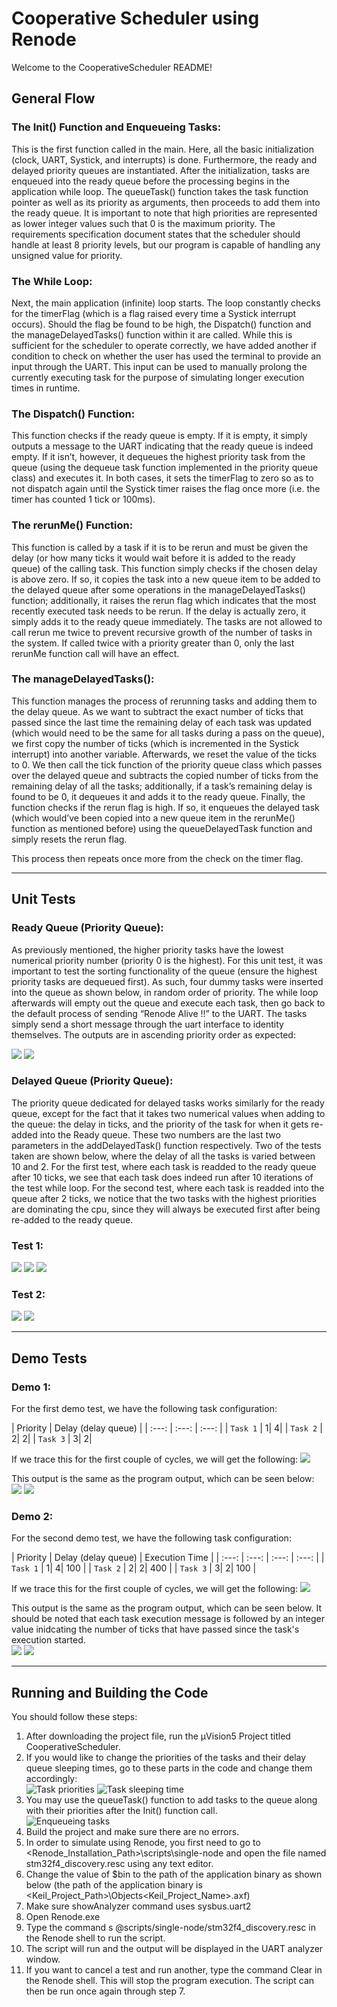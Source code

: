 # Cooperative Scheduler using Renode
Welcome to the CooperativeScheduler README!

## General Flow
### The Init() Function and Enqueueing Tasks:
This is the first function called in the main. Here, all the basic initialization (clock, UART, Systick, and interrupts) is done. Furthermore, the ready
and delayed priority queues are instantiated. After the initialization, tasks are enqueued into the ready queue before the processing begins in the application while loop. The queueTask() function takes the task function pointer as well as its priority as arguments, then proceeds to add them into the ready queue. It is important to note that high priorities are represented as lower integer values such that 0 is the maximum priority. The requirements specification document states that the scheduler should handle at least 8 priority levels, but our program is capable of handling any unsigned value for priority.

### The While Loop:
Next, the main application (infinite) loop starts. The loop constantly checks for the timerFlag (which is a flag raised every time a Systick interrupt occurs). Should the flag be found to be high, the Dispatch() function and the manageDelayedTasks() function within it  are called. While this is sufficient for the scheduler to operate correctly, we have added another if condition to check on whether the user has used the terminal to provide an input through the UART. This input can be used to manually prolong the currently executing task for the purpose of simulating longer execution times in runtime.

### The Dispatch() Function:
This function checks if the ready queue is empty. If it is empty, it simply outputs a message to the UART indicating that the ready queue is indeed empty. If it isn’t, however, it dequeues the highest priority task from the queue (using the dequeue task function implemented in the priority queue class) and executes it. In both cases, it sets the timerFlag to zero so as to not dispatch again until the Systick timer raises the flag once more (i.e. the timer has counted 1 tick or 100ms).

### The rerunMe() Function:
This function is called by a task if it is to be rerun and must be given the delay (or how many ticks it would wait before it is added to the ready queue) of the calling task. This function simply checks if the chosen delay is above zero. If so, it copies the task into a new queue item to be added to the delayed queue after some operations in the manageDelayedTasks() function; additionally, it raises the rerun flag which indicates that the most recently executed task needs to be rerun. If the delay is actually zero, it simply adds it to the ready queue immediately. The tasks are not allowed to call rerun me twice to prevent recursive growth of the number of tasks in the system. If called twice with a priority greater than 0, only the last rerunMe function call will have an effect. 

### The manageDelayedTasks():
This function manages the process of rerunning tasks and adding them to the delay queue. As we want to subtract the exact number of ticks that passed since the last time the remaining delay of each task was updated (which would need to be the same for all tasks during a pass on the queue), we first copy the number of ticks (which is incremented in the Systick interrupt) into another variable. Afterwards, we reset the value of the ticks to 0. We then call the tick function of the priority queue class which passes over the delayed queue and subtracts the copied number of ticks from the remaining delay of all the tasks; additionally, if a task’s remaining delay is found to be 0, it dequeues it and adds it to the ready queue. Finally, the function checks if the rerun flag is high. If so, it enqueues the delayed task (which would’ve been copied into a new queue item in the rerunMe() function as mentioned before) using the queueDelayedTask function and simply resets the rerun flag.

This process then repeats once more from the check on the timer flag.

***

## Unit Tests
### Ready Queue (Priority Queue): 

As previously mentioned, the higher priority tasks have the lowest numerical priority number (priority 0 is the highest). For this unit test, it was important to test the sorting functionality of the queue (ensure the highest priority tasks are dequeued first). As such, four dummy tasks were 
inserted into the queue as shown below, in random order of priority. The while loop afterwards will empty out the queue and execute each task, then go back to the default process of sending “Renode Alive !!” to the UART. The tasks simply send a short message through the uart interface to identity themselves. The outputs are in ascending priority order as expected:

![](images/unittest1-1.png)
![](images/unittest1-2.png)

### Delayed Queue (Priority Queue): 

The priority queue dedicated for delayed tasks works similarly for the ready queue, except for the fact that it takes two numerical values when adding to the queue: the delay in ticks, and the priority of the task for when it gets re-added into the Ready queue. These two numbers are the last two parameters in the addDelayedTask() function respectively. Two of the tests taken are shown below, where the delay of all the tasks is varied between 10 and 2.
For the first test, where each task is readded to the ready queue after 10 ticks, we see that each task does indeed run after 10 iterations of the test while loop. For the second test, where each task is readded into the queue after 2 ticks, we notice that the two tasks with the highest priorities are dominating the cpu, since they will always be executed first after being re-added to the ready queue.

### Test 1:
![](images/unittest2-1.png)
![](images/unittest2-3.png)
![](images/unitest2-4.png)</br>

### Test 2:
![](images/unittest2-2.png)
![](images/unittest2-5.png)

***

## Demo Tests
### Demo 1:
For the first demo test, we have the following task configuration:

|   Priority    | Delay (delay queue) |
| :---: | :---: | :---: |
| `Task 1`  | 1| 4|
| `Task 2`  | 2| 2|
| `Task 3`  | 3| 2|

If we trace this for the first couple of cycles, we will get the following:
![](images/demo1.png)

This output is the same as the program output, which can be seen below:<br/>
![](images/demo1-2.png)
![](images/demo1-3.png)


### Demo 2:
For the second demo test, we have the following task configuration:

|   Priority    | Delay (delay queue) | Execution Time |
| :---: | :---: | :---: | :---: |
| `Task 1`  | 1| 4| 100 |
| `Task 2`  | 2| 2| 400 |
| `Task 3`  | 3| 2| 100 |

If we trace this for the first couple of cycles, we will get the following:
![](images/Demo2_image.png)

This output is the same as the program output, which can be seen below. It should be noted that each task execution message is followed by an integer value inidcating 
the number of ticks that have passed since the task's execution started.<br/>
![](images/Demo2_numbers.png)
![](images/Demo2_withoutNumbers.png)

***

## Running and Building the Code
You should follow these steps:

1. After downloading the project file, run the µVision5 Project titled CooperativeScheduler.
2. If you would like to change the priorities of the tasks and their delay queue sleeping times, go to these parts in the code and change them accordingly:<br/>
![Task priorities](images/building1.png)
![Task sleeping time](images/building2.png)
3. You may use the queueTask() function to add tasks to the queue along with their priorities after the Init() function call.<br/>
![Enqueueing tasks](images/building3.png)
4. Build the project and make sure there are no errors.
5. In order to simulate using Renode, you first need to go to <Renode_Installation_Path>\scripts\single-node and open the file named stm32f4_discovery.resc using any text editor. 
6. Change the value of $bin to the path of the application binary as shown below (the path of the application binary is <Keil_Project_Path>\Objects\<Keil_Project_Name>.axf)
7. Make sure showAnalyzer command uses sysbus.uart2
8. Open Renode.exe
9. Type the command s @scripts/single-node/stm32f4_discovery.resc in the Renode shell to run the script.
10. The script will run and the output will be displayed in the UART analyzer window.
11. If you want to cancel a test and run another, type the command Clear in the Renode shell. This will stop the program execution. The script can then be run once again through step 7.



